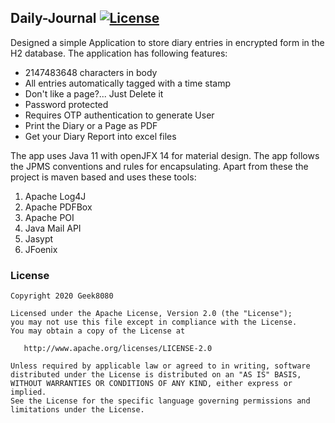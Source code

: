## Daily-Journal [![License](https://img.shields.io/badge/License-Apache%202.0-blue.svg)](https://opensource.org/licenses/Apache-2.0)

Designed a simple Application to store diary entries in encrypted form in the H2 database. The application has following features:

- 2147483648 characters in body
- All entries automatically tagged with a time stamp
- Don't like a page?... Just Delete it
- Password protected
- Requires OTP authentication to generate User
- Print the Diary or a Page as PDF
- Get your Diary Report into excel files

The app uses Java 11 with openJFX 14 for material design. The app follows the JPMS conventions and rules for encapsulating. Apart from these the project is maven based and uses these tools:

1. Apache Log4J
2. Apache PDFBox
3. Apache POI
4. Java Mail API
5. Jasypt
6. JFoenix


### License

    Copyright 2020 Geek8080

    Licensed under the Apache License, Version 2.0 (the "License");
    you may not use this file except in compliance with the License.
    You may obtain a copy of the License at

       http://www.apache.org/licenses/LICENSE-2.0

    Unless required by applicable law or agreed to in writing, software
    distributed under the License is distributed on an "AS IS" BASIS,
    WITHOUT WARRANTIES OR CONDITIONS OF ANY KIND, either express or implied.
    See the License for the specific language governing permissions and
    limitations under the License.
